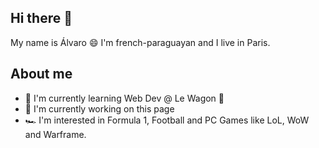 ## Hi there 👋

My name is Álvaro 😄
I'm french-paraguayan and I live in Paris.

## About me

- 🌱 I'm currently learning Web Dev @ Le Wagon 🚃
- 🔭 I'm currently working on this page
- 🏎 I'm interested in Formula 1, Football and PC Games like LoL, WoW and Warframe.

<!--
**vancastle/vancastle** is a ✨ _special_ ✨ repository because its `README.md` (this file) appears on your GitHub profile.

Here are some ideas to get you started:

- 🔭 I’m currently working on ...
- 🌱 I’m currently learning ...
- 👯 I’m looking to collaborate on ...
- 🤔 I’m looking for help with ...
- 💬 Ask me about ...
- 📫 How to reach me: ...
- 😄 Pronouns: ...
- ⚡ Fun fact: ...
-->
